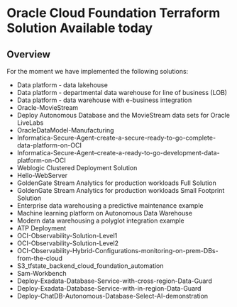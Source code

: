 # Oracle Cloud Foundation Terraform Solution Available today


## <a name="Solutions"></a>Overview
For the moment we have implemented the following solutions:
- Data platform - data lakehouse
- Data platform - departmental data warehouse for line of business (LOB)
- Data platform - data warehouse with e-business integration
- Oracle-MovieStream
- Deploy Autonomous Database and the MovieStream data sets for Oracle LiveLabs
- OracleDataModel-Manufacturing
- Informatica-Secure-Agent-create-a-secure-ready-to-go-complete-data-platform-on-OCI
- Informatica-Secure-Agent–create-a-ready-to-go-development-data-platform-on-OCI
- Weblogic Clustered Deployment Solution
- Hello-WebServer
- GoldenGate Stream Analytics for production workloads Full Solution
- GoldenGate Stream Analytics for production workloads Small Footprint Solution
- Enterprise data warehousing a predictive maintenance example
- Machine learning platform on Autonomous Data Warehouse
- Modern data warehousing a polyglot integration example
- ATP Deployment
- OCI-Observability-Solution-Level1
- OCI-Observability-Solution-Level2
- OCI-Observability-Hybrid-Configurations-monitoring-on-prem-DBs-from-the-cloud
- S3_tfstate_backend_cloud_foundation_automation
- Sam-Workbench
- Deploy-Exadata-Database-Service-with-cross-region-Data-Guard
- Deploy-Exadata-Database-Service-with-in-region-Data-Guard
- Deploy-ChatDB-Autonomous-Database-Select-AI-demonstration